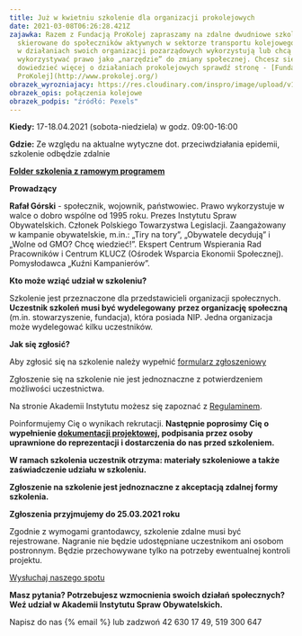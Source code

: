 ```yaml
---
title: Już w kwietniu szkolenie dla organizacji prokolejowych
date: 2021-03-08T06:26:28.421Z
zajawka: Razem z Fundacją ProKolej zapraszamy na zdalne dwudniowe szkolenie
  skierowane do społeczników aktywnych w sektorze transportu kolejowego, którzy
  w działaniach swoich organizacji pozarządowych wykorzystują lub chcą
  wykorzystywać prawo jako „narzędzie” do zmiany społecznej. Chcesz się
  dowiedzieć więcej o działaniach prokolejowych sprawdź stronę - [Fundacji
  ProKolej](http://www.prokolej.org/)
obrazek_wyrozniajacy: https://res.cloudinary.com/inspro/image/upload/v1615205736/aiso/Zdj%C4%99cia%20szkolenia/grafiki%20pionowe%20i%20poziome/pexels-leon-macapagal-768-512.jpg
obrazek_opis: połączenia kolejowe
obrazek_podpis: "źródłó: Pexels"
---
```

**Kiedy:** 17-18.04.2021 (sobota-niedziela) w godz. 09:00-16:00

**Gdzie:** Ze względu na aktualne wytyczne dot. przeciwdziałania epidemii, szkolenie odbędzie zdalnie

**[Folder szkolenia z ramowym programem](https://res.cloudinary.com/inspro/image/upload/v1594962795/aiso/aiso-instytut.pdf)** 

**Prowadzący**

**Rafał Górski** - społecznik, wojownik, państwowiec. Prawo wykorzystuje w walce o dobro wspólne od 1995 roku. Prezes Instytutu Spraw Obywatelskich. Członek Polskiego Towarzystwa Legislacji. Zaangażowany w kampanie obywatelskie, m.in.: „Tiry na tory”, „Obywatele decydują” i „Wolne od GMO? Chcę wiedzieć!”. Ekspert Centrum Wspierania Rad Pracowników i Centrum KLUCZ (Ośrodek Wsparcia Ekonomii Społecznej). Pomysłodawca „Kuźni Kampanierów”.

**Kto może wziąć udział w szkoleniu?**

Szkolenie jest przeznaczone dla przedstawicieli organizacji społecznych. **Uczestnik szkoleń musi być wydelegowany** **przez organizację społeczną** (m.in. stowarzyszenie, fundacja), która posiada NIP. Jedna organizacja może wydelegować kilku uczestników.

**Jak się zgłosić?**

Aby zgłosić się na szkolenie należy wypełnić [formularz zgłoszeniowy](https://forms.gle/QDVnGAVcfetC9gTW8)

Zgłoszenie się na szkolenie nie jest jednoznaczne z potwierdzeniem możliwości uczestnictwa.

Na stronie Akademii Instytutu możesz się zapoznać z [Regulaminem](https://res.cloudinary.com/inspro/raw/upload/v1601120217/aiso/regulamin_z_zalacznikami.zip).

Poinformujemy Cię o wynikach rekrutacji. **Następnie poprosimy Cię o wypełnienie [dokumentacji projektowej](https://res.cloudinary.com/inspro/raw/upload/v1595492482/aiso/dokumenty_przystapienia_do_projektu.zip), podpisania przez osoby uprawnione do reprezentacji i dostarczenia do nas przed szkoleniem.**

**W ramach szkolenia uczestnik otrzyma: materiały szkoleniowe a także zaświadczenie udziału w szkoleniu.**

**Zgłoszenie na szkolenie jest jednoznaczne z akceptacją zdalnej formy szkolenia.**

**Zgłoszenia przyjmujemy do 25.03.2021 roku**

Zgodnie z wymogami grantodawcy, szkolenie zdalne musi być rejestrowane. Nagranie nie będzie udostępniane uczestnikom ani osobom postronnym. Będzie przechowywane tylko na potrzeby ewentualnej kontroli projektu.

[Wysłuchaj naszego spotu](https://instytutsprawobywatelskich.pl/wp-content/uploads/2021/02/spot-aiso.mp3)

**Masz pytania? Potrzebujesz wzmocnienia swoich działań społecznych? Weź udział w Akademii Instytutu Spraw Obywatelskich.**

Napisz do nas {% email %} lub zadzwoń 42 630 17 49, 519 300 647